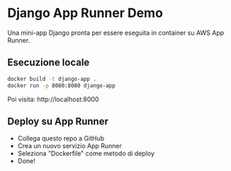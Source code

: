 # Django App Runner Demo

Una mini-app Django pronta per essere eseguita in container su AWS App Runner.

## Esecuzione locale

```bash
docker build -t django-app .
docker run -p 8080:8080 django-app
```

Poi visita: http://localhost:8000

## Deploy su App Runner

- Collega questo repo a GitHub
- Crea un nuovo servizio App Runner
- Seleziona "Dockerfile" come metodo di deploy
- Done!
